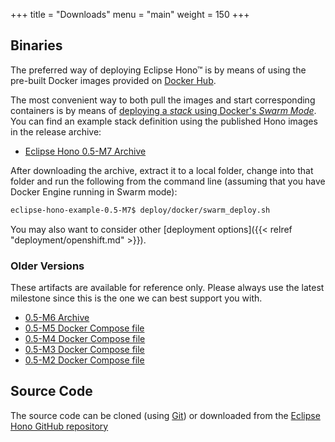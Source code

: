 +++
title = "Downloads"
menu = "main"
weight = 150
+++

## Binaries

The preferred way of deploying Eclipse Hono&trade; is by means of using the pre-built Docker images provided
on [Docker Hub](https://hub.docker.com/u/eclipsehono/).

The most convenient way to both pull the images and start corresponding containers is by means of
[deploying a *stack* using Docker's *Swarm Mode*](https://docs.docker.com/engine/reference/commandline/stack_deploy/). You can find an example stack definition using the published Hono images in the release archive:

* [Eclipse Hono 0.5-M7 Archive](https://www.eclipse.org/downloads/download.php?file=/hono/eclipse-hono-example-0.5-M7.tar.gz)

After downloading the archive, extract it to a local folder, change into that folder and run the following from the command line (assuming that you have Docker Engine running in Swarm mode):

~~~sh
eclipse-hono-example-0.5-M7$ deploy/docker/swarm_deploy.sh
~~~

You may also want to consider other [deployment options]({{< relref "deployment/openshift.md" >}}).

### Older Versions

These artifacts are available for reference only. Please always use the latest milestone since this is the one we can best support you with.

* [0.5-M6 Archive](eclipse-hono-example-0.5-M6.tar.gz)
* [0.5-M5 Docker Compose file](docker-compose-0.5-M5.yml)
* [0.5-M4 Docker Compose file](docker-compose-0.5-M4.yml)
* [0.5-M3 Docker Compose file](docker-compose-0.5-M3.yml)
* [0.5-M2 Docker Compose file](docker-compose-0.5-M2.yml)

## Source Code

The source code can be cloned (using [Git](https://git-scm.com/)) or downloaded from the [Eclipse Hono GitHub repository](https://github.com/eclipse/hono)